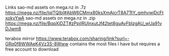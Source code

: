 Links
sao-md assets on mega.nz in .7z 
https://mega.nz/file/IqITQIbI#AbW6CMmx80ksXmAjcrT8A7TtY_gmhvwjDcFtxokyYwA
sao-md assets on mega.nz in .zip 
https://mega.nz/file/BqpXjDZT#zPpjIRUInxutJf42tet8guAvFblzgAU_wUa91vDJwm8

terabox mirror 
https://www.terabox.com/sharing/link?surl=-GRq0f8WWAeK4Vz3S-8Www
contains the most files i have but requires a free account to download
